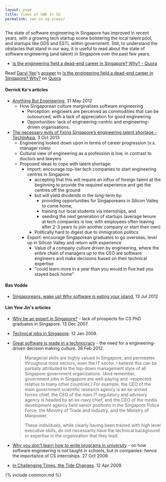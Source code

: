 ```yaml
---
layout: page
title: Views of SWE in SG
permalink: swe-in-sg-views/
---
```


The state of software engineering in Singapore has improved in recent years, with a growing tech startup scene bolstering the local talent pool, and startups like GDS and ESTL within government. Still, to understand the obstacles that stand in our way, it is useful to read about the state of software engineering (and talent) in Singapore over the past few years.

* [Is the engineering field a dead-end career in Singapore? Why? - Quora](https://www.quora.com/Is-the-engineering-field-a-dead-end-career-in-Singapore-Why?share=1)

<span class="quora-content-embed" data-name="Is-the-engineering-field-a-dead-end-career-in-Singapore-Why/answer/Daryl-Yeo">Read <a class="quora-content-link" data-width="559" load-full-answer="False" data-key="d4b05594c85de081c24ee15a015f7fc7" data-id="1497854" data-embed="7eKsc4J" href="https://www.quora.com/Is-the-engineering-field-a-dead-end-career-in-Singapore-Why/answer/Daryl-Yeo" data-type="answer" data-height="250"><a href="https://www.quora.com/Daryl-Yeo">Daryl Yeo</a>&#039;s <a href="/Is-the-engineering-field-a-dead-end-career-in-Singapore-Why#ans1497854">answer</a> to <a href="/Is-the-engineering-field-a-dead-end-career-in-Singapore-Why" ref="canonical"><span class="rendered_qtext">Is the engineering field a dead-end career in Singapore? Why?</span></a></a> on <a href="https://www.__nousername__.main.quora.com">Quora</a><script type="text/javascript" src="https://www.quora.com/widgets/content"></script></span>

#### Derrick Ko's articles

* [Anything But Engineering](http://blog.derrickko.com/anything-but-engineering), 31 May 2012
    * How Singaporean culture marginalises software engineering
        * Perception: engineers are perceived as commodities that can be outsourced, with a lack of appreciation for good engineering.
        * Opportunities: lack of engineering-centric and engineering-driven organisations.
* [The necessary evils of fixing Singapore’s engineering talent shortage - TechInAsia](https://www.techinasia.com/evils-fixing-singapores-engineering-talent-shortage), 3 Oct 2013
    * Engineering looked down upon in terms of career progression (v.s. manager roles)
    * Cultural view of engineering as a profession is low, in contrast to doctors and lawyers
    * Proposed ideas to cope with talent shortage:
        * Import: encourage top-tier tech companies to start engineering centres in Singapore
            * accepting that this will require an influx of foreign talent at the beginning to provide the required experience and get the centres off the ground
            * but will yield dividends in the long-term by:
                * providing opportunities for Singaporeans in Silicon Valley to come home,
                * training our local students via internships, and
                * seeding the next generation of startups (average tenure at tech companies is low, with employees often leaving after 2-3 years to join another company or start their own)
            * Politically hard to digest due to immigration politics
        * Export: encourage Singaporean graduates to go overseas, level up in Silicon Valley and return with experience
            * Value of a company culture driven by engineering, where the entire chain of managers up to the CEO are software engineers and make decisions based on their technical expertise
            * "could learn more in a year than you would in five had you stayed back home"


#### Bas Vodde

* [Singaporeans, wake up! Why software is eating your island](http://blog.odd-e.com/basvodde/2012/07/singaporeans-wake-up-why-software-is-eating-your-island.html), 13 Jul 2012

#### Lim Yew Jin's articles
* [Why be an expert in Singapore?](http://www.yewjin.com/blog/2007/12/13/why-be-an-expert-in-singapore-seriously.html) - lack of prospects for CS PhD graduates in Singapore. 13 Dec 2007.
* [Technical jobs in Singapore](http://www.yewjin.com/blog/2008/1/13/technical-jobs-in-singapore.html). 12 Jan 2008.
* [Great software is made in a technocracy](http://www.yewjin.com/blog/2012/2/26/great-software-is-made-in-a-technocracy.html) - the need for a engineering-driven decision making culture. 26 Feb 2012.

    > Managerial skills are highly valued in Singapore, and permeates throughout most sectors, even the IT sector. I believe this can be partially attributed to the top-down management style of all Singapore government organizations. (And remember, government jobs in Singapore are well-paying and -respected relative to many other countries.) For example, the CEO of the main government scientific research agency is an ex-armed forces chief, the CEO of the main IT regulatory and advisory agency is headed by an ex-navy chief, and the CEO of the media development agency held senior positions in the Singapore Police Force, the Ministry of Trade and Industry, and the Ministry of Manpower.
    >
    > These individuals, while clearly having been trained with high level executive skills, do not necessarily have the technical background or expertise in the organization that they lead.

* [Why you don't learn how to write programs in university](http://www.yewjin.com/blog/2009/10/27/why-you-dont-learn-how-to-write-programs-in-university.html) - on how software engineering is not taught in schools, but in companies: hence the importance of CS internships. 27 Oct 2009.
* [In Challenging Times, the Tide Changes](http://www.yewjin.com/blog/2009/4/12/in-challenging-times-the-tide-changes.html). 12 Apr 2009.

{% include common.md %}
